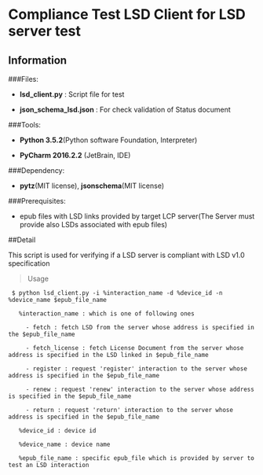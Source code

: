 # Compliance Test LSD Client for LSD server test
## Information

###Files: 

  - **lsd_client.py** : Script file for test 
  
  - **json_schema_lsd.json** : For check validation of Status document

###Tools: 

  - **Python 3.5.2**(Python software Foundation, Interpreter)
  
  - **PyCharm 2016.2.2** (JetBrain, IDE)

###Dependency: 

  - **pytz**(MIT license), **jsonschema**(MIT license)

###Prerequisites: 

  - epub files with LSD links provided by target LCP server(The Server must provide also LSDs associated with epub files)
  
  

##Detail

This script is used for verifying if a LSD server is compliant with LSD v1.0 specification

  >Usage
    
     $ python lsd_client.py -i %interaction_name -d %device_id -n %device_name $epub_file_name
     
       %interaction_name : which is one of following ones
       
         - fetch : fetch LSD from the server whose address is specified in the $epub_file_name
         
         - fetch_license : fetch License Document from the server whose address is specified in the LSD linked in $epub_file_name
         
         - register : request 'register' interaction to the server whose address is specified in the $epub_file_name
         
         - renew : request 'renew' interaction to the server whose address is specified in the $epub_file_name
         
         - return : request 'return' interaction to the server whose address is specified in the $epub_file_name
         
       %device_id : device id
       
       %device_name : device name
       
       %epub_file_name : specific epub_file which is provided by server to test an LSD interaction
       

  
